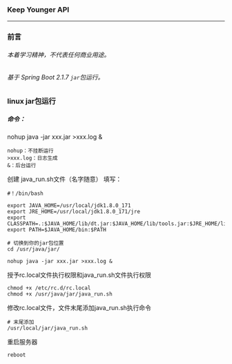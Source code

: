 ### Keep Younger API

***

### 前言
###### 本着学习精神，不代表任何商业用途。
###### 基于 Spring Boot 2.1.7 `jar`包运行。

### linux jar包运行

##### 命令：
nohup java -jar xxx.jar >xxx.log &

    nohup：不挂断运行
    >xxx.log：日志生成
    &：后台运行
创建 java_run.sh文件（名字随意）
填写：
    
    #！/bin/bash
    
    export JAVA_HOME=/usr/local/jdk1.8.0_171
    export JRE_HOME=/usr/local/jdk1.8.0_171/jre
    export CLASSPATH=.:$JAVA_HOME/lib/dt.jar:$JAVA_HOME/lib/tools.jar:$JRE_HOME/lib:$CLASSPATH
    export PATH=$JAVA_HOME/bin:$PATH
    
    # 切换到你的jar包位置
    cd /usr/java/jar/
    
    nohup java -jar xxx.jar >xxx.log &
授予rc.local文件执行权限和java_run.sh文件执行权限

    chmod +x /etc/rc.d/rc.local
    chmod +x /usr/java/jar/java_run.sh
    
修改rc.local文件，文件末尾添加java_run.sh执行命令

    # 末尾添加
    /usr/local/jar/java_run.sh
    
重启服务器

    reboot
